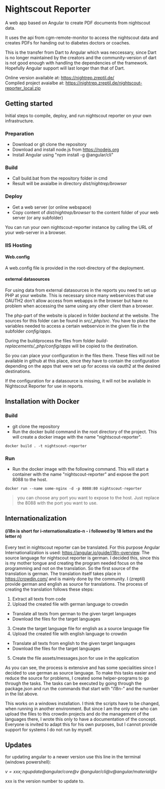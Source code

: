 # Nightscout Reporter

A web app based on Angular to create PDF documents from nightscout data.

It uses the api from cgm-remote-monitor to access the nightscout data and
creates PDFs for handing out to diabetes doctors or coaches.

This is the transfer from Dart to Angular which was neccessary, since Dart is no longer maintained by the creators and the community-version of dart is not good enough with handling the dependencies of the framework. Hopefully Angular support will last longer than that of Dart.

Online version available at: https://nightrep.zreptil.de/  
Compiled project avaialbe at: https://nightrep.zreptil.de/nightscout-reporter_local.zip

## Getting started

Initial steps to compile, deploy, and run nightscout reporter on your own infrastructure.

### Preparation

* Download or git clone the repository
* Download and install node.js from https://nodejs.org
* Install Angular using "npm install -g @angular/cli"

### Build

* Call build.bat from the repository folder in cmd
* Result will be avaialbe in directory _dist/nightrep/browser_

### Deploy

* Get a web server (or online webspace)
* Copy content of _dist/nightrep/browser_ to the content folder of your web server (or any subfolder)

You can run your own nightscout-reporter instance by calling the URL of your web-server in a browser.

### IIS Hosting

#### Web.config

A web.config file is provided in the root-directory of the deployment.

#### external datasources

For using data from external datasources in the reports you need to set up PHP at your website.
This is necessary since many webservices that use OAUTH2 don't allow access from webapps
in the browser but have no problem when accessing the same using any other client than a browser.

The php-part of the website is placed in folder _backend_ at the website. The sources for this
folder can be found in _src/\_php/src_. You have to place the variables needed to
access a certain webservice in the given file in the subfolder _config/apps_.

During the buildprocess the files from folder _build-replacements/\_php/config/apps_ will
be copied to the destination.

So you can place your configuration in the files there. These files will not be available in
github at this place, since they have to contain the configuration depending on the
apps that were set up for access via oauth2 at the desired destinations.

If the configuration for a datasource is missing, it will not be available in Nightscout
Reporter for use in reports.

## Installation with Docker

### Build

* git clone the repository
* Run the docker build command in the root directory of the project. This will create a docker image with the name "nightscout-reporter".

```
docker build . -t nightscout-reporter
```

### Run

* Run the docker image with the following command. This will start a container with the name "nightscout-reporter" and expose the port 8088 to the host.

```
docker run --name some-nginx -d -p 8088:80 nightscout-reporter
```

> you can choose any port you want to expose to the host. Just replace the 8088 with the port you want to use.

## Internationalization

#### (i18n is short for i-nternationalizatio-n - i followed by 18 letters and the letter n)

Every text in nightscout reporter can be translated. For this purpose Angular Internationalization is used: https://angular.io/guide/i18n-overview. The source
language for nightscout reporter is german. I decided this, since this is my mother tongue and creating the program needed focus on the programming and not on
the translation. So the first source of the translation is german. The translation itself takes place in https://crowdin.com/ and is mainly done by the community.
I (zreptil) provide german and english as source for translations. The process of creating the translation follows these steps:

1. Extract all texts from code
2. Upload the created file with german language to crowdin

- Translate all texts from german to the given target languages
- Download the files for the target languages

3. Create the target language file for english as a source language file
4. Upload the created file with english language to crowdin

- Translate all texts from english to the given target languages
- Download the files for the target languages

5. Create the file assets/messages.json for use in the application

As you can see, the process is extensive and has some specialities since I decided to use german as source language. To make this tasks easier and reduce the source
for problems, I created some helper-programs to go through the tasks. The tasks can be executed by going through the package.json and run the commands that start
with "i18n-" and the number in the list above.

This works on a windows installation. I think the scripts have to be changed, when running in another environment. But since I am the only one who can upload the
files to this crowdin projects and do the management of the languages there, I wrote this only to have a documentation of the concept. Everyone is invited to adapt this for his
own purposes, but I cannot provide support for systems I do not run by myself.

## Updates

for updating angular to a newer version use this line in the terminal (windows powershell):

_$v=xxx ; ng update @angular/core@$v @angular/cli@$v @angular/material@$v_

xxx is the version number to update to.
